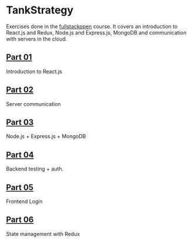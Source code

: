 # TankStrategy
Exercises done in the [fullstackopen](https://fullstackopen.com/en/) course. It covers an introduction to React.js and Redux, Node.js and Express.js, MongoDB and communication with servers in the cloud.

## [Part 01](https://fullstackopen.com/en/part1)
Introduction to React.js

## [Part 02](https://fullstackopen.com/en/part2)
Server communication

## [Part 03](https://fullstackopen.com/en/part3)
Node.js + Express.js + MongoDB

## [Part 04](https://fullstackopen.com/en/part4)
Backend testing + auth.

## [Part 05](https://fullstackopen.com/en/part5)
Frontend Login

## [Part 06](https://fullstackopen.com/en/part6)
State management with Redux

